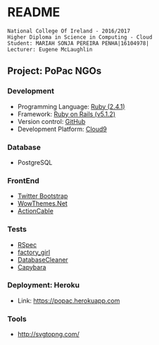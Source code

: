 # README 

```
National College Of Ireland - 2016/2017
Higher Diploma in Science in Computing - Cloud
Student: MARIAH SONJA PEREIRA PENHA|16104978|
Lecturer: Eugene McLaughlin
```

## Project: PoPac NGOs

### Development
- Programming Language: [Ruby (2.4.1)](https://www.ruby-lang.org/en/)
- Framework: [Ruby on Rails (v5.1.2)](http://rubyonrails.org/)
- Version control: [GitHub](https://github.com/mariahsonja/popac)
- Development Platform: [Cloud9](https://c9.io)

### Database
- PostgreSQL

### FrontEnd
- [Twitter Bootstrap](http://getbootstrap.com/)
- [WowThemes.Net](https://www.wowthemes.net/run-charity-lite-free-bootstrap-template)
- [ActionCable](https://www.sitepoint.com/create-a-chat-app-with-rails-5-actioncable-and-devise/)

### Tests
- [RSpec](https://relishapp.com/rspec)
- [factory_girl](https://github.com/thoughtbot/factory_girl)
- [DatabaseCleaner](https://github.com/DatabaseCleaner/database_cleaner)
- [Capybara](https://github.com/teamcapybara/capybara)

### Deployment: Heroku 
- Link: https://popac.herokuapp.com

### Tools
- http://svgtopng.com/